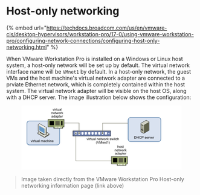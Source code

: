 # Host-only networking

{% embed url="https://techdocs.broadcom.com/us/en/vmware-cis/desktop-hypervisors/workstation-pro/17-0/using-vmware-workstation-pro/configuring-network-connections/configuring-host-only-networking.html" %}

When VMware Workstation Pro is installed on a Windows or Linux host system, a host-only network will be set up by default. The virtual network interface name will be `VMnet1` by default. In a host-only network, the guest VMs and the host machine's virtual network adapter are connected to a prviate Ethernet network, which is completely contained within the host system. The virtual network adapter will be visible on the host OS, along with a DHCP server. The image illustration below shows the configuration:

<figure><img src="../../../.gitbook/assets/image (1) (1).png" alt=""><figcaption></figcaption></figure>

> Image taken directly from the VMware Workstation Pro Host-only networking information page (link above)
